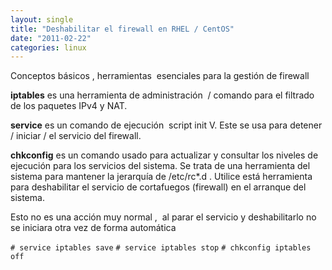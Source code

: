```yaml
---
layout: single
title: "Deshabilitar el firewall en RHEL / CentOS"
date: "2011-02-22"
categories: linux
---
```


Conceptos básicos , herramientas  esenciales para la gestión de firewall

**iptables** es una herramienta de administración  / comando para el filtrado de los paquetes IPv4 y NAT.

**service** es un comando de ejecución  script init V. Este se usa para detener / iniciar / el servicio del firewall.

**chkconfig** es un comando usado para actualizar y consultar los niveles de ejecución para los servicios del sistema. Se trata de una herramienta del sistema para mantener la jerarquía de /etc/rc\*.d . Utilice está herramienta para deshabilitar el servicio de cortafuegos (firewall) en el arranque del sistema.

Esto no es una acción muy normal ,  al parar el servicio y deshabilitarlo no se iniciara otra vez de forma automática

`# service iptables save` `# service iptables stop` `# chkconfig iptables off`
